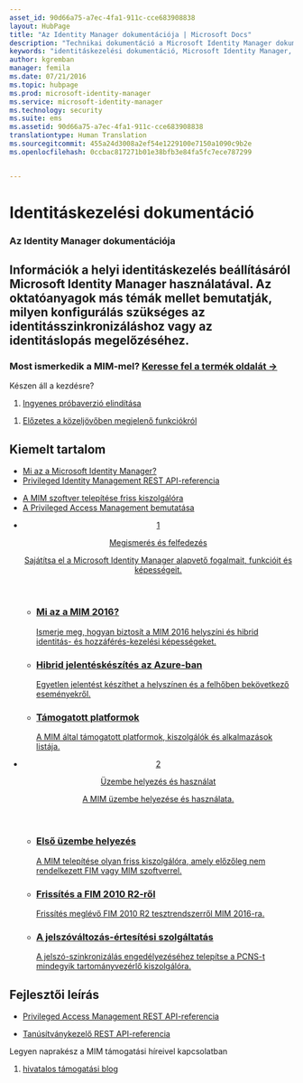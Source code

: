 ```yaml
---
asset_id: 90d66a75-a7ec-4fa1-911c-cce683908838
layout: HubPage
title: "Az Identity Manager dokumentációja | Microsoft Docs"
description: "Technikai dokumentáció a Microsoft Identity Manager dokumentációjához - helyszíni identitás- és hozzáférés-kezelés"
keywords: "identitáskezelési dokumentáció, Microsoft Identity Manager, MIM"
author: kgremban
manager: femila
ms.date: 07/21/2016
ms.topic: hubpage
ms.prod: microsoft-identity-manager
ms.service: microsoft-identity-manager
ms.technology: security
ms.suite: ems
ms.assetid: 90d66a75-a7ec-4fa1-911c-cce683908838
translationtype: Human Translation
ms.sourcegitcommit: 455a24d3008a2ef54e1229100e7150a1090c9b2e
ms.openlocfilehash: 0ccbac817271b01e38bfb3e84fa5fc7ece787299


---
```

# Identitáskezelési dokumentáció
<article id="main">
    <section id="hero-content">
      <h1>Az Identity Manager dokumentációja</h1>
      <h2>Információk a helyi identitáskezelés beállításáról Microsoft Identity Manager használatával. Az oktatóanyagok más témák mellet bemutatják, milyen konfigurálás szükséges az identitásszinkronizáláshoz vagy az identitáslopás megelőzéséhez.</h2>
      <h3>Most ismerkedik a MIM-mel? <a href="http://go.microsoft.com/fwlink/?LinkId=816853" target="\_blank">Keresse fel a termék oldalát &rarr;</a></h3>     
    </section>
    <aside class="alert section-border">
      <p>Készen áll a kezdésre?</p>
      <ol class="action-list">
        <li><a href="https://www.microsoft.com/evalcenter/evaluate-microsoft-identity-manager-2016" target="\_blank" class="button-bordered button-translucent">Ingyenes próbaverzió elindítása</a></li>
      </ol>
      <ol class="action-list">
        <li><a href="http://connect.microsoft.com/site1164/Downloads/DownloadDetails.aspx?DownloadID=61395" target="\_blank" class="button-bordered button-translucent">Előzetes a közeljövőben megjelenő funkciókról</a></li>
      </ol>
    </aside>
    <section id="featured" class="container">
      <h2 class="section-heading"><span class="icon icon-warning"></span> Kiemelt tartalom</h2>
      <div class="features row">
        <ul class="column column-half">
          <li><a href="/microsoft-identity-manager/understand-explore/microsoft-identity-manager-2016">Mi az a Microsoft Identity Manager?</a></li>
          <li><a href="/microsoft-identity-manager/reference/privileged-access-management-rest-api-reference">Privileged Identity Management REST API-referencia</a></li>
        </ul>
        <ul class="column column-half">
          <li><a href="/microsoft-identity-manager/deploy-use/microsoft-identity-manager-deploy">A MIM szoftver telepítése friss kiszolgálóra</a></li>
          <li><a href="/microsoft-identity-manager/pam/privileged-identity-management-for-active-directory-domain-services">A Privileged Access Management bemutatása</a></li>
        </ul>
      </div>
    </section>
    <div id="journeys">
      <section class="container">
        <ul class="journeys-list">
          <li class="journey-step">
            <header class="journey-step-header row">
              <a href="/microsoft-identity-manager/understand-explore/microsoft-identity-manager-2016">
                <div class="title column-third">
                  <span class="step-number">1</span>
                  <p>Megismerés és felfedezés</p>
                </div>
                <p class="description column-two-thirds">Sajátítsa el a Microsoft Identity Manager alapvető fogalmait, funkcióit és képességeit.
                </p>
              </a>
            </header>
            <section class="journey-step-elements content">
              <ul class="row">
                <li class="column-third">
                  <a href="/microsoft-identity-manager/understand-explore/microsoft-identity-manager-2016">
                    <h3>Mi az a MIM 2016?</h3>
                    <p>Ismerje meg, hogyan biztosít a MIM 2016 helyszíni és hibrid identitás- és hozzáférés-kezelési képességeket.</p>
                  </a>
                </li>
                <li class="column-third">
                  <a href="/microsoft-identity-manager/understand-explore/identity-manager-hybrid-reporting-azure">
                    <h3>Hibrid jelentéskészítés az Azure-ban</h3>
                    <p>Egyetlen jelentést készíthet a helyszínen és a felhőben bekövetkező eseményekről.</p>
                  </a>
                </li>
                <li class="column-third">
                  <a href="/microsoft-identity-manager/plan-design/microsoft-identity-manager-2016-supported-platforms">
                    <h3>Támogatott platformok</h3>
                    <p>A MIM által támogatott platformok, kiszolgálók és alkalmazások listája.</p>
                  </a>
                </li>
              </ul>
            </section>
          </li>
          <li class="journey-step">
            <header class="journey-step-header row">
              <a href="/microsoft-identity-manager/deploy-use/microsoft-identity-manager-deploy">
                <div class="title column-third">
                  <span class="step-number">2</span>
                  <p>Üzembe helyezés és használat</p>
                </div>
                <p class="description column-two-thirds">A MIM üzembe helyezése és használata.
                </p>
              </a>
            </header>
            <section class="journey-step-elements content">
              <ul class="row">
                <li class="column-third">
                  <a href="/microsoft-identity-manager/deploy-use/microsoft-identity-manager-deploy">
                    <h3>Első üzembe helyezés</h3>
                    <p>A MIM telepítése olyan friss kiszolgálóra, amely előzőleg nem rendelkezett FIM vagy MIM szoftverrel.</p>
                  </a>
                </li>
                <li class="column-third">
                  <a href="/microsoft-identity-manager/deploy-use/microsoft-identity-manager-2016-upgrade-from-fim-2010-R2">
                    <h3>Frissítés a FIM 2010 R2-ről</h3>
                    <p>Frissítés meglévő FIM 2010 R2 tesztrendszerről MIM 2016-ra.</p>
                  </a>
                </li>
                <li class="column-third">
                  <a href="/microsoft-identity-manager/deploy-use/deploying-mim-password-change-notification-service-on-domain-controller">
                    <h3>A jelszóváltozás-értesítési szolgáltatás</h3>
                    <p>A jelszó-szinkronizálás engedélyezéséhez telepítse a PCNS-t mindegyik tartományvezérlő kiszolgálóra.</p>
                  </a>
                </li>
              </ul>
            </section>
          </li>
        </ul>
      </section>
    </div>
    <div class="section-border">
      <section class="resources container">
        <h2 class="section-heading"><span class="icon icon-options"></span> Fejlesztői leírás</h2>
        <div class="resource-list row">
          <ul class="column-half">
            <li><a href="/microsoft-identity-manager/reference/privileged-access-management-rest-api-reference">Privileged Access Management REST API-referencia</a></li>
          </ul>
          <ul class="column-half">
            <li><a href="/microsoft-identity-manager/reference/certificate-management-rest-api-reference">Tanúsítványkezelő REST API-referencia</a></li>
          </ul>
        </div>
      </section>
    </div>
    <aside class="alert alert-social">
      <p>Legyen naprakész a MIM támogatási híreivel kapcsolatban</p>
      <ol class="action-list">
        <li><a href="https://blogs.technet.microsoft.com/iamsupport/" target="\_blank" class="button-bordered button-translucent">hivatalos támogatási blog</a></li>
      </ol>
    </aside>
</article>



<!--HONumber=Jul16_HO3-->


